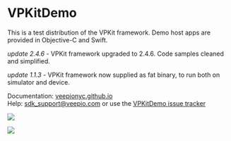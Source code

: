 # VPKitDemo

This is a test distribution of the VPKit framework. Demo host apps are provided in Objective-C and Swift. 


_update 2.4.6_ - VPKit framework upgraded to 2.4.6. Code samples cleaned and simplified.

_update 1.1.3_ - VPKit framework now supplied as fat binary, to run both on simulator and device.



Documentation: [veepionyc.github.io](https://veepionyc.github.io)   
Help: sdk_support@veepio.com or use the [VPKitDemo issue tracker](https://github.com/veepionyc/VPKitDemo/issues)

![](https://veepionyc.github.io/assets/img/consume.jpg)

![](https://veepionyc.github.io/assets/img/create.jpg)
